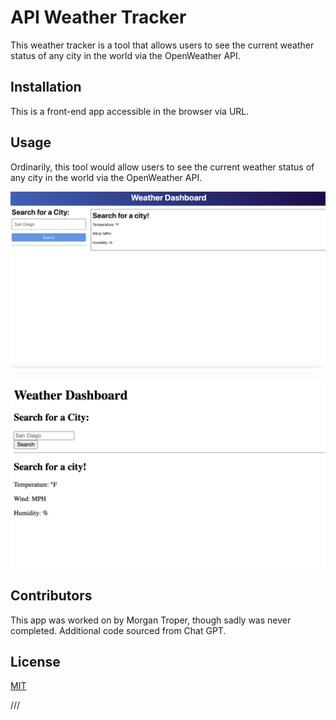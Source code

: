 # API Weather Tracker

This weather tracker is a tool that allows users to see the current weather status of any city in the world via the OpenWeather API.

## Installation

This is a front-end app accessible in the browser via URL.

## Usage

Ordinarily, this tool would allow users to see the current weather status of any city in the world via the OpenWeather API.

![screenshot1](weather1.png)

![screenshot2](weather2.png)

## Contributors

This app was worked on by Morgan Troper, though sadly was never completed. Additional code sourced from Chat GPT.

## License 

[MIT](https://choosealicense.com/licenses/mit/)

///
